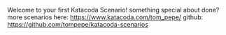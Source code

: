 Welcome to your first Katacoda Scenario!
something special about done?
more scenarios here: https://www.katacoda.com/tom_pepe/
github: https://github.com/tompepe/katacoda-scenarios